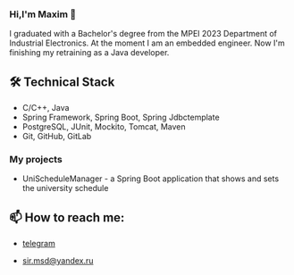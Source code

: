 ### Hi,I'm Maxim 👋
I graduated with a Bachelor's degree from the MPEI 2023 Department of Industrial Electronics. At the moment I am an embedded engineer. Now I'm finishing my retraining as a Java developer.

## 🛠 Technical Stack
* С/С++, Java
* Spring Framework, Spring Boot, Spring Jdbctemplate
* PostgreSQL, JUnit, Mockito, Tomcat, Maven
* Git, GitHub, GitLab

### My projects
* UniScheduleManager - a Spring Boot application that shows and sets the university schedule

## 📫 How to reach me:
*  <p telegram ><a href="https://t.me/joinchat/msdmaks1"</a>telegram</p>
*  <p mail ><a href="mailto:sir.msd@yandex.ru"</a>sir.msd@yandex.ru</p>
<!--
**msd921/msd921** is a ✨ _special_ ✨ repository because its `README.md` (this file) appears on your GitHub profile.

Here are some ideas to get you started:

- 🔭 I’m currently working on ...
- 🌱 I’m currently learning ...
- 👯 I’m looking to collaborate on ...
- 🤔 I’m looking for help with ...
- 💬 Ask me about ...
- 📫 How to reach me: ...
- 😄 Pronouns: ...
- ⚡ Fun fact: ...
-->
